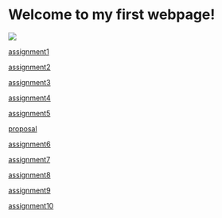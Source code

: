# Welcome to my first webpage!

<img src="https://avatars1.githubusercontent.com/u/71982124?s=460&u=245e047f8f5db636ba90073ab0a6a4c2c4b8bf4d&v=4" />

[assignment1](https://github.com/chuqing-1996/chuqing-1996.github.io/tree/main/assignments/assignment1) 

[assignment2](https://chuqing-1996.github.io/airtable/)

[assignment3](https://chuqing-1996.github.io/assign3/)

[assignment4]()

[assignment5]()

[proposal](https://chuqing-1996.github.io/proposal)

[assignment6]()

[assignment7](https://chuqing-1996.github.io/chuqing-assignment7/)

[assignment8]()

[assignment9]()

[assignment10]()

